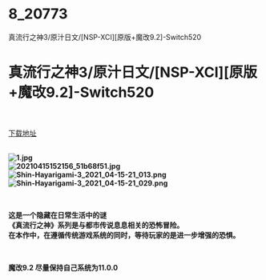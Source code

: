 # 8_20773
真流行之神3/原汁日文/[NSP-XCI][原版+魔改9.2]-Switch520
# 真流行之神3/原汁日文/[NSP-XCI][原版+魔改9.2]-Switch520
 <br/></br>
[下载地址](https://www.switch520.cc/article/20773 "下载地址")
<br/></br>

<p><strong><img title="1.jpg" src="https://www.switch520.cc/muke_img/2021_07_29_fd0231ad7787d.jpg" alt="1.jpg"></strong><br>
<strong><img title="20210415152156_51b68f51.jpg" src="https://www.switch520.cc/muke_img/2021_07_29_213f7bf367906.jpg" alt="20210415152156_51b68f51.jpg"></strong><br>
<strong><img title="Shin-Hayarigami-3_2021_04-15-21_013.png" src="https://www.switch520.cc/muke_img/2021_07_29_89b31f073845d.png" alt="Shin-Hayarigami-3_2021_04-15-21_013.png"></strong><br>
<strong><img title="Shin-Hayarigami-3_2021_04-15-21_029.png" src="https://www.switch520.cc/muke_img/2021_07_29_ec78f7fb0a6ce.png" alt="Shin-Hayarigami-3_2021_04-15-21_029.png">&nbsp;</strong></p>
<p>&nbsp;</p>
<p><strong>这是一个隐藏在日常生活中的谜</strong><br>
<strong>《真流行之神》系列是与都市传说息息相关的恐怖冒险。</strong><br>
<strong>在本作中，在遵循传统游戏系统的同时，等待玩家的是进一步增强的恐惧。</strong></p>
<p>&nbsp;</p>
<p><strong>魔改9.2 尽量保持自己系统为11.0.0</strong></p>
